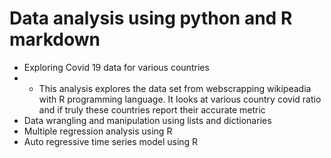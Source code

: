 # Data analysis using python and R markdown
- Exploring Covid 19 data for various countries
- - This analysis explores the data set from webscrapping wikipeadia with R programming language. It looks at various country covid ratio and if truly these countries report their accurate metric
- Data wrangling and manipulation using lists and dictionaries
- Multiple regression analysis using R
- Auto regressive time series model using R
